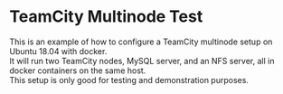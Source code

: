 # TeamCity Multinode Test
This is an example of how to configure a TeamCity multinode setup on Ubuntu 18.04 with docker.  
It will run two TeamCity nodes, MySQL server, and an NFS server, all in docker containers on the same host.  
This setup is only good for testing and demonstration purposes.  
